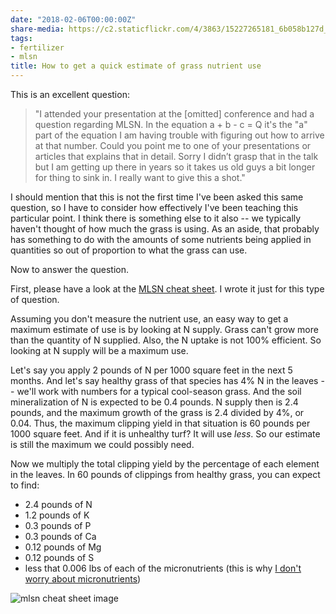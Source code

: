 ```yaml
---
date: "2018-02-06T00:00:00Z"
share-media: https://c2.staticflickr.com/4/3863/15227265181_6b058b127d_b_d.jpg
tags:
- fertilizer
- mlsn
title: How to get a quick estimate of grass nutrient use
---
```


This is an excellent question:

> "I attended your presentation at the [omitted] conference and had a question regarding MLSN. In the equation a + b - c = Q it's the "a" part of the equation I am having trouble with figuring out how to arrive at that number. Could you point me to one of your presentations or articles that explains that in detail. Sorry I didn’t grasp that in the talk but I am getting up there in years so it takes us old guys a bit longer for thing to sink in.  I really want to give this a shot."

I should mention that this is not the first time I've been asked this same question, so I have to consider how effectively I've been teaching this particular point. I think there is something else to it also -- we typically haven't thought of how much the grass is using. As an aside, that probably has something to do with the amounts of some nutrients being applied in quantities so out of proportion to what the grass can use.

Now to answer the question. 

First, please have a look at the [MLSN cheat sheet](http://www.asianturfgrass.com/2018-02-03-new-mlsn-cheat-sheet/). I wrote it just for this type of question.

Assuming you don't measure the nutrient use, an easy way to get a maximum estimate of use is by looking at N supply. Grass can't grow more than the quantity of N supplied. Also, the N uptake is not 100% efficient. So looking at N supply will be a maximum use. 

Let's say you apply 2 pounds of N per 1000 square feet in the next 5 months. And let's say healthy grass of that species has 4% N in the leaves -- we'll work with numbers for a typical cool-season grass. And the soil mineralization of N is expected to be 0.4 pounds. N supply then is 2.4 pounds, and the maximum growth of the grass is 2.4 divided by 4%, or 0.04. Thus, the maximum clipping yield in that situation is 60 pounds per 1000 square feet. And if it is unhealthy turf? It will use *less*. So our estimate is still the maximum we could possibly need.

Now we multiply the total clipping yield by the percentage of each element in the leaves. In 60 pounds of clippings from healthy grass, you can expect to find:

* 2.4 pounds of N
* 1.2 pounds of K
* 0.3 pounds of P
* 0.3 pounds of Ca
* 0.12 pounds of Mg
* 0.12 pounds of S
* less that 0.006 lbs of each of the micronutrients (this is why [I don't worry about micronutrients](http://www.blog.asianturfgrass.com/2017/01/why-i-dont-worry-about-micronutrients.html))

![mlsn cheat sheet image](/media/mlsn_cheat_sheet1.png)


